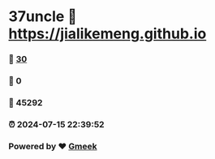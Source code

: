 # 37uncle :link: https://jialikemeng.github.io 
### :page_facing_up: [30](https://jialikemeng.github.io/tag.html) 
### :speech_balloon: 0 
### :hibiscus: 45292 
### :alarm_clock: 2024-07-15 22:39:52 
### Powered by :heart: [Gmeek](https://github.com/Meekdai/Gmeek)
